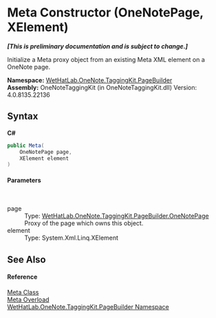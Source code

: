 # Meta Constructor (OneNotePage, XElement)
 _**\[This is preliminary documentation and is subject to change.\]**_

Initialize a Meta proxy object from an existing Meta XML element on a OneNote page.

**Namespace:**&nbsp;<a href="56352230-71f2-f4b7-63a8-983965663af5.md">WetHatLab.OneNote.TaggingKit.PageBuilder</a><br />**Assembly:**&nbsp;OneNoteTaggingKit (in OneNoteTaggingKit.dll) Version: 4.0.8135.22136

## Syntax

**C#**<br />
``` C#
public Meta(
	OneNotePage page,
	XElement element
)
```


#### Parameters
&nbsp;<dl><dt>page</dt><dd>Type: <a href="6754c7d7-0598-ae1f-ff8c-6808b714b0ab.md">WetHatLab.OneNote.TaggingKit.PageBuilder.OneNotePage</a><br />Proxy of the page which owns this object.</dd><dt>element</dt><dd>Type: System.Xml.Linq.XElement<br /></dd></dl>

## See Also


#### Reference
<a href="90c71725-7f0d-fb9a-38b1-3b78c27eea6f.md">Meta Class</a><br /><a href="8a4ac4fd-8d39-707b-daa7-2bd92f460c7c.md">Meta Overload</a><br /><a href="56352230-71f2-f4b7-63a8-983965663af5.md">WetHatLab.OneNote.TaggingKit.PageBuilder Namespace</a><br />
